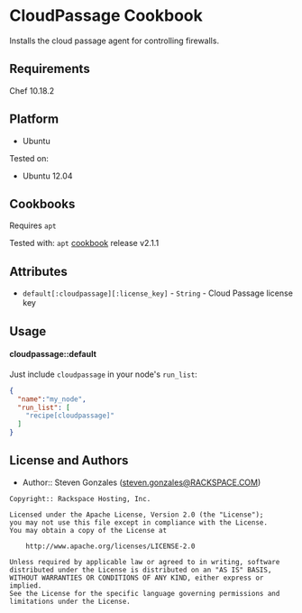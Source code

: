 CloudPassage Cookbook
=====================
Installs the cloud passage agent for controlling firewalls.

Requirements
------------
Chef 10.18.2 

Platform
--------
- Ubuntu

Tested on:
- Ubuntu 12.04

Cookbooks
---------
Requires `apt` 

Tested with:
`apt` [cookbook](https://github.com/opscode-cookbooks/apt/commit/b58c75536300794e5b5ffa8747fc9e6c48a4e5ce) release v2.1.1

Attributes
----------
* `default[:cloudpassage][:license_key]` - `String` - Cloud Passage license key

Usage
-----
#### cloudpassage::default

Just include `cloudpassage` in your node's `run_list`:

```json
{
  "name":"my_node",
  "run_list": [
    "recipe[cloudpassage]"
  ]
}
```

License and Authors
-------------------
- Author:: Steven Gonzales (steven.gonzales@RACKSPACE.COM)

```text
Copyright:: Rackspace Hosting, Inc.

Licensed under the Apache License, Version 2.0 (the "License");
you may not use this file except in compliance with the License.
You may obtain a copy of the License at

    http://www.apache.org/licenses/LICENSE-2.0

Unless required by applicable law or agreed to in writing, software
distributed under the License is distributed on an "AS IS" BASIS,
WITHOUT WARRANTIES OR CONDITIONS OF ANY KIND, either express or implied.
See the License for the specific language governing permissions and
limitations under the License.
```
